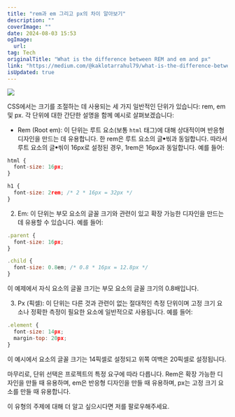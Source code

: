 ```yaml
---
title: "rem과 em 그리고 px의 차이 알아보기"
description: ""
coverImage: ""
date: 2024-08-03 15:53
ogImage: 
  url: 
tag: Tech
originalTitle: "What is the difference between REM and em and px"
link: "https://medium.com/@kaklotarrahul79/what-is-the-difference-between-rem-and-em-and-px-254536986671"
isUpdated: true
---
```






<img src="/assets/img/WhatisthedifferencebetweenREMandemandpx_0.png" />

CSS에서는 크기를 조절하는 데 사용되는 세 가지 일반적인 단위가 있습니다: rem, em 및 px. 각 단위에 대한 간단한 설명을 함께 예시로 살펴보겠습니다:

- Rem (Root em): 이 단위는 루트 요소(보통 `html` 태그)에 대해 상대적이며 반응형 디자인을 만드는 데 유용합니다. 한 rem은 루트 요소의 글ꔷ씪과 동일합니다. 따라서 루트 요소의 글ꔷ씪이 16px로 설정된 경우, 1rem은 16px과 동일합니다. 예를 들어:

```js
html {
  font-size: 16px;
}

h1 {
  font-size: 2rem; /* 2 * 16px = 32px */
}
```

<div class="content-ad"></div>

2. Em: 이 단위는 부모 요소의 글꼴 크기와 관련이 있고 확장 가능한 디자인을 만드는 데 유용할 수 있습니다. 예를 들어:

```js
.parent {
  font-size: 16px;
}

.child {
  font-size: 0.8em; /* 0.8 * 16px = 12.8px */
}
```

이 예제에서 자식 요소의 글꼴 크기는 부모 요소의 글꼴 크기의 0.8배입니다.

3. Px (픽셀): 이 단위는 다른 것과 관련이 없는 절대적인 측정 단위이며 고정 크기 요소나 정확한 측정이 필요한 요소에 일반적으로 사용됩니다. 예를 들어:

<div class="content-ad"></div>

```js
.element {
  font-size: 14px;
  margin-top: 20px;
}
```

이 예시에서 요소의 글꼴 크기는 14픽셀로 설정되고 위쪽 여백은 20픽셀로 설정됩니다.

마무리로, 단위 선택은 프로젝트의 특정 요구에 따라 다릅니다. Rem은 확장 가능한 디자인을 만들 때 유용하며, em은 반응형 디자인을 만들 때 유용하며, px는 고정 크기 요소를 만들 때 유용합니다.

이 유형의 주제에 대해 더 알고 싶으시다면 저를 팔로우해주세요.
